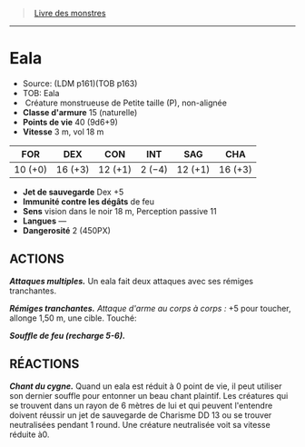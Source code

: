 ﻿> [Livre des monstres](tome_of_beasts.md)

---

# Eala

- Source: (LDM p161)(TOB p163)
- TOB: Eala
-  Créature monstrueuse de Petite taille (P), non-alignée
- **Classe d'armure** 15 (naturelle)
- **Points de vie** 40 (9d6+9)
- **Vitesse** 3 m, vol 18 m

|FOR|DEX|CON|INT|SAG|CHA|
|---|---|---|---|---|---|
|10 (+0)|16 (+3)|12 (+1)|2 (−4)|12 (+1)|16 (+3)|

- **Jet de sauvegarde** Dex +5
- **Immunité contre les dégâts** de feu
- **Sens** vision dans le noir 18 m, Perception passive 11
- **Langues** —
- **Dangerosité** 2 (450PX)

## ACTIONS

**_Attaques multiples._** Un eala fait deux attaques avec ses rémiges tranchantes.

**_Rémiges tranchantes._** _Attaque d'arme au corps à corps :_ +5 pour toucher, allonge 1,50 m, une cible. Touché:

**_Souffle de feu (recharge 5-6)._**

## RÉACTIONS

**_Chant du cygne._** Quand un eala est réduit à 0 point de vie, il peut utiliser son dernier souffle pour entonner un beau chant plaintif. Les créatures qui se trouvent dans un rayon de 6 mètres de lui et qui peuvent l'entendre doivent réussir un jet de sauvegarde de Charisme DD 13 ou se trouver neutralisées pendant 1 round. Une créature neutralisée voit sa vitesse réduite à0.

